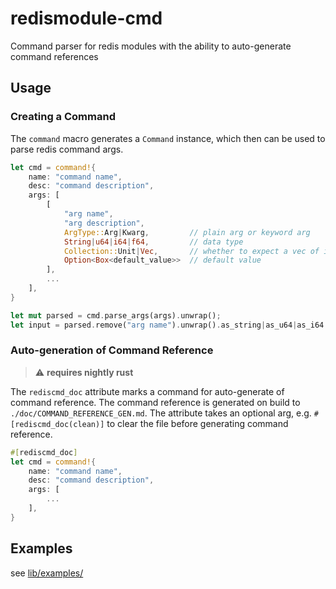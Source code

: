 # redismodule-cmd

Command parser for redis modules with the ability to
auto-generate command references

## Usage

### Creating a Command

The `command` macro generates a `Command` instance, which then can be used
to parse redis command args.

```rust
let cmd = command!{
    name: "command name",
    desc: "command description",
    args: [
        [
            "arg name",
            "arg description",
            ArgType::Arg|Kwarg,         // plain arg or keyword arg
            String|u64|i64|f64,         // data type
            Collection::Unit|Vec,       // whether to expect a vec of inputs
            Option<Box<default_value>>  // default value
        ],
        ...
    ],
}

let mut parsed = cmd.parse_args(args).unwrap();
let input = parsed.remove("arg name").unwrap().as_string|as_u64|as_i64|as_f64().unwrap();
```

### Auto-generation of Command Reference

> :warning: **requires nightly rust**

The `rediscmd_doc` attribute marks a command for auto-generate of command reference.
The command reference is generated on build to `./doc/COMMAND_REFERENCE_GEN.md`.
The attribute takes an optional arg, e.g. `#[rediscmd_doc(clean)]` to clear the file
before generating command reference.

```rust
#[rediscmd_doc]
let cmd = command!{
    name: "command name",
    desc: "command description",
    args: [
        ...
    ],
}
```

## Examples

see [lib/examples/](lib/examples/)
